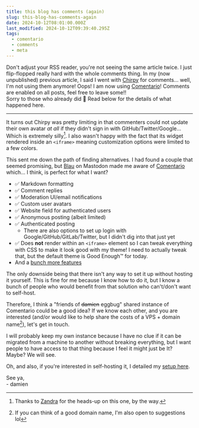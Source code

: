```yaml
---
title: this blog has comments (again)
slug: this-blog-has-comments-again
date: 2024-10-12T08:01:00.000Z
last_modified: 2024-10-12T09:39:40.295Z
tags:
  - comentario
  - comments
  - meta
---
```


Don't adjust your RSS reader, you're not seeing the same article twice. I just flip-flopped really hard with the whole comments thing.
In my (now unpublished) previous article, I said I went with [Chirpy](https://chirpy.dev) for comments... well, I'm not using them anymore! Oops! I am now using [Comentario](https://comentario.app/)! Comments are enabled on all posts, feel free to leave some!!  
Sorry to those who already did 🙈
Read below for the details of what happened here.

---

It turns out Chirpy was pretty limiting in that commenters could not update their own avatar _at all_ if they didn't sign in with GitHub/Twitter/Google... Which is extremely silly[^1].
I also wasn't happy with the fact that its widget rendered inside an `<iframe>` meaning customization options were limited to a few colors.

This sent me down the path of finding alternatives. I had found a couple that seemed promising, but [Blau](https://furry.engineer/@blaurascon) on Mastodon made me aware of [Comentario](https://comentario.app) which... I think, is perfect for what I want?

- ✅ Markdown formatting
- ✅ Comment replies
- ✅ Moderation UI/email notifications
- ✅ Custom user avatars
- ✅ Website field for authenticated users
- ✅ Anonymous posting (albeit limited)
- ✅ Authenticated posting
  - There are also options to set up login with Google/GitHub/GitLab/Twitter, but I didn't dig into that just yet
- ✅ Does **not** render within an `<iframe>` element so I can tweak everything with CSS to make it look good with my theme! I need to actually tweak that, but the default theme is Good Enough™️ for today.
- And a [bunch more features](https://gitlab.com/comentario/comentario)

The only downside being that there isn't any way to set it up without hosting it yourself. This is fine for me because I know how to do it, but I know a bunch of people who would benefit from that solution who can't/don't want to self-host.

Therefore, I think a "friends of ~~damien~~ eggbug" shared instance of Comentario could be a good idea? If we know each other, and you are interested (and/or would like to help share the costs of a VPS + domain name[^2]), let's get in touch.

I will probably keep my own instance because I have no clue if it can be migrated from a machine to another without breaking everything, but I want people to have access to that thing because I feel it might just be It? Maybe? We will see.

Oh, and also, if you're interested in self-hosting it, I detailed my [setup here](https://damien.zone/my-comentario-self-hosting-setup/).

See ya,  
\- damien

[^1]: Thanks to [Zandra](https://zandravandra.com/) for the heads-up on this one, by the way.
[^2]: If you can think of a good domain name, I'm also open to suggestions lol
